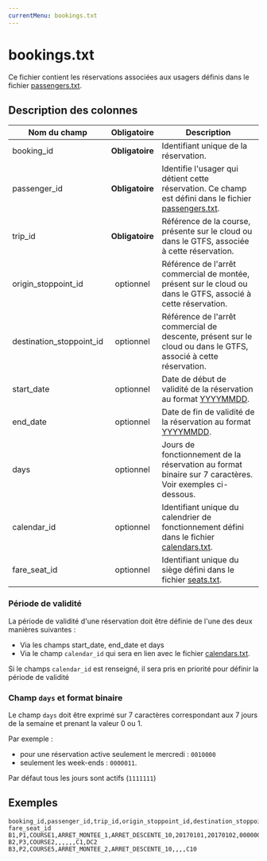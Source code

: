 ```yaml
---
currentMenu: bookings.txt
---
```


# bookings.txt

Ce fichier contient les réservations associées aux usagers définis dans le fichier [passengers.txt](passengers.txt.html).

## Description des colonnes

| Nom du champ              |  Obligatoire    |  Description |
|---------------------------|:---------------:|--------------|
| booking_id                | **Obligatoire** | Identifiant unique de la réservation.|
| passenger_id              | **Obligatoire** | Identifie l'usager qui détient cette réservation. Ce champ est défini dans le fichier [passengers.txt](passengers.txt.html). |
| trip_id                   | **Obligatoire** | Référence de la course, présente sur le cloud ou dans le GTFS, associée à cette réservation. |
| origin_stoppoint_id       | optionnel       | Référence de l'arrêt commercial de montée, présent sur le cloud ou dans le GTFS, associé à cette réservation. |
| destination_stoppoint_id  | optionnel       | Référence de l'arrêt commercial de descente, présent sur le cloud ou dans le GTFS, associé à cette réservation. |
| start_date                | optionnel       | Date de début de validité de la réservation au format [YYYYMMDD](types.html#Dates). |
| end_date                  | optionnel       | Date de fin de validité de la réservation au format [YYYYMMDD](types.html#Dates). |
| days                      | optionnel       | Jours de fonctionnement de la réservation au format binaire sur 7 caractères. Voir exemples ci-dessous. |
| calendar_id               | optionnel       | Identifiant unique du calendrier de fonctionnement défini dans le fichier [calendars.txt](calendars.txt). |
| fare_seat_id              | optionnel       | Identifiant unique du siège défini dans le fichier [seats.txt](seats.txt). |

### Période de validité

La période de validité d'une réservation doit être définie de l'une des deux manières suivantes :

* Via les champs start_date, end_date et days
* Via le champ `calendar_id` qui sera en lien avec le fichier [calendars.txt](calendars.txt).

Si le champs `calendar_id` est renseigné, il sera pris en priorité pour définir la période de validité

### Champ `days` et format binaire

Le champ `days` doit être exprimé sur 7 caractères correspondant aux 7 jours de la semaine et prenant la valeur 0 ou 1.

Par exemple :
* pour une réservation active seulement le mercredi : `0010000`
* seulement les week-ends : `0000011`.

Par défaut tous les jours sont actifs (`1111111`)

## Exemples

```
booking_id,passenger_id,trip_id,origin_stoppoint_id,destination_stoppoint_id,start_date,end_date,days,calendar_id, fare_seat_id
B1,P1,COURSE1,ARRET_MONTEE_1,ARRET_DESCENTE_10,20170101,20170102,0000001,DC1
B2,P3,COURSE2,,,,,,C1,DC2
B3,P2,COURSE5,ARRET_MONTEE_2,ARRET_DESCENTE_10,,,,C10
```

